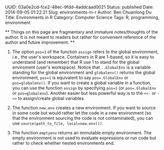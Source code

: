 UUID: 03a0e2cd-fce2-48ec-9fdd-4addcaad0021
Status: published
Date: 2014-09-05 01:22:21
Slug: environments-in-r
Author: Ben Chuanlong Du
Title: Environments in R
Category: Computer Science
Tags: R, programming, environment

**
Things on this page are
fragmentary and immature notes/thoughts of the author.
It is not meant to readers
but rather for convenient reference of the author and future improvement.
**

1. The option `pos=1` of the function `assign` refers to the global environment, 
i.e., the user's workspace. 
Containers in R are 1-based, 
so it is easy to understand (and remember) that R use 1 to stand for the global enviroment (user's workspace).
Notice that `..GlobalEnv` is a variable standing for the global environment and `globalenv()` returns the global environment,
`pos=1` is equivalent to say `pos=.GlobalEnv` or `pos=globalenv()`.
If you want to create a global variable in a function,
you can use the function `assign` by specifying `pos=1` (or `pos=.GlobalEnv` or `pos=globalenv`).
Another easier but less powerful way is to the `<<-` or `->>` to assign/create global variables. 
    
2. The function `new.env` creates a new environment. 
If you want to source in some code 
but would rather let the code in a new environment (so that the environment sourcing the code is not contaminated),
you can use `source(path_to_file, local=new.env())`.

3. The function `emptyenv` returns an immutable empty environment. 
The empty environment is not used to evaluate expressions or run code but rather to check whether nested environments end.
